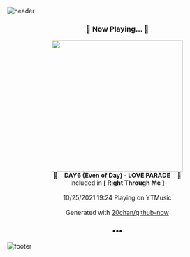 ![header](https://capsule-render.vercel.app/api?type=wave&height=170&section=header&text=Hi.%20I'm%20SHIFT&fontColor=090707&fontAlignX=45&fontAlignY=65&fontSize=100)

<h3 align="center">🎵 Now Playing... 🎵</h3>
<p align="center">
  <a href="https://music.youtube.com/watch?v=kO-Iy7lVFBc">
    <img width="300" src="https://lh3.googleusercontent.com/3QNuquSAFcl78SGGd5fQ0lRCtCLRQKADeKJdVZr8wYFSZXjT00x0p-kSlhdl8U-7DqOaQPrbZ-vn01DqEg">
  </a>
  <br>
  🎵&nbsp&nbsp&nbsp <b>DAY6 (Even of Day) - LOVE PARADE</b> &nbsp&nbsp&nbsp🎵
  <br>
  included in <b>[ Right Through Me ]</b>
  
  <br />
  <br />
  10/25/2021 19:24 Playing on YTMusic
  <br />
  <br />
  Generated with <a href="https://github.com/20chan/github-now">20chan/github-now</a>
</p>

<h3 align="center">•••</h3>

![footer](https://capsule-render.vercel.app/api?type=wave&height=150&section=footer)
